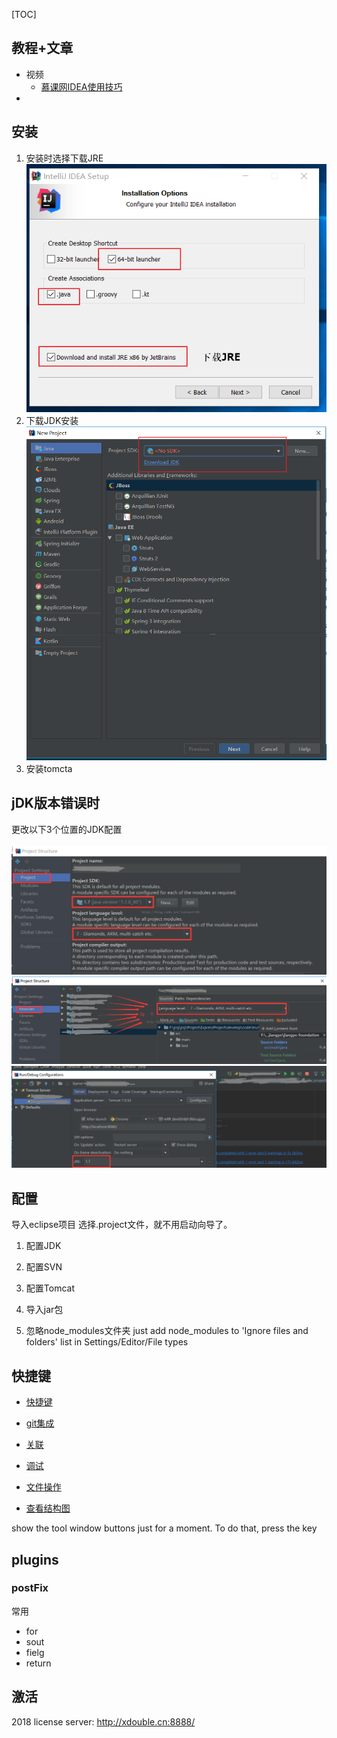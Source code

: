 [TOC]

## 教程+文章
* 视频
    - [慕课网IDEA使用技巧](https://www.imooc.com/video/16226)
*

## 安装
1. 安装时选择下载JRE <br>
![11](img/start.png)<br>
2. 下载JDK安装 <br>
![11](img/JDK.png)<br>
3. 安装tomcta

## jDK版本错误时
更改以下3个位置的JDK配置 <br><br>
![](./img/jdk_error_1.png) <br>
![](./img/jdk_error_2.png) <br>
![](./img/jdk_error_3.png) <br>

## 配置
导入eclipse项目
选择.project文件，就不用启动向导了。

1. 配置JDK
2. 配置SVN
3. 配置Tomcat
4. 导入jar包

5. 忽略node_modules文件夹
just add node_modules to 'Ignore files and folders' list in Settings/Editor/File types


## 快捷键
* [快捷键](./shortcut.md#快捷键)

* [git集成](./shortcut.md#git集成)

* [关联](./shortcut.md#关联)

* [调试](./shortcut.md#调试)

* [文件操作](./shortcut.md#文件操作)

* [查看结构图](./shortcut.md#查看结构图)

 show the tool window buttons just for a moment. To do that, press the key


## plugins
### postFix

常用

*   for
*   sout
*   fielg
*   return


## 激活
2018 license server: http://xdouble.cn:8888/
